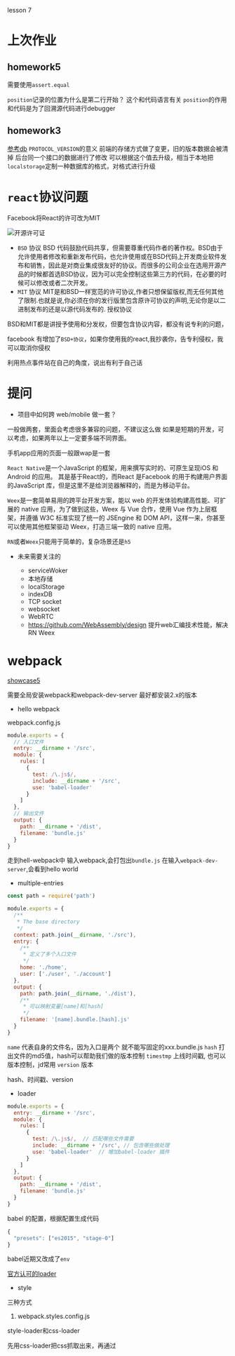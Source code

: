 lesson 7

# 上次作业

## homework5
需要使用`assert.equal`

`position`记录的位置为什么是第二行开始？
这个和代码语言有关
`position`的作用和代码是为了回溯源代码进行debugger


## homework3

[参考db](https://github.com/miniflycn/db)
`PROTOCOL_VERSION`的意义
前端的存储方式做了变更，旧的版本数据会被清掉
后台同一个接口的数据进行了修改
可以根据这个值去升级，相当于本地把`localstorage`定制一种数据库的格式，对格式进行升级

#  `react`协议问题

Facebook将React的许可改为MIT

![开源许可证](https://github.com/mayufo/stuQ-study/blob/master/image/study_26.png)

- `BSD` 协议 
BSD 代码鼓励代码共享，但需要尊重代码作者的著作权。BSD由于允许使用者修改和重新发布代码，也允许使用或在BSD代码上开发商业软件发布和销售，因此是对商业集成很友好的协议。而很多的公司企业在选用开源产品的时候都首选BSD协议，因为可以完全控制这些第三方的代码，在必要的时候可以修改或者二次开发。
- `MIT` 协议
MIT是和BSD一样宽范的许可协议,作者只想保留版权,而无任何其他了限制.也就是说,你必须在你的发行版里包含原许可协议的声明,无论你是以二进制发布的还是以源代码发布的.
授权协议

BSD和MIT都是讲授予使用和分发权，但要包含协议内容，都没有说专利的问题，

facebook 有增加了`BSD+协议`，如果你使用我的react,我抄袭你，告专利侵权，我可以取消你侵权

利用热点事件站在自己的角度，说出有利于自己话

# 提问

- 项目中如何跨 web/mobile 做一套？

一般做两套，里面会考虑很多兼容的问题，不建议这么做
如果是短期的开发，可以考虑，如果两年以上一定要多端不同界面。

手机app应用的页面一般跟wap是一套

`React Native`是一个JavaScript 的框架，用来撰写实时的、可原生呈现iOS 和Android 的应用。 其是基于React的，而React 是Facebook 的用于构建用户界面的JavaScript 库，但是这里不是给浏览器解释的，而是为移动平台。

`Weex`是一套简单易用的跨平台开发方案，能以 web 的开发体验构建高性能、可扩展的 native 应用，为了做到这些，Weex 与 Vue 合作，使用 Vue 作为上层框架，并遵循 W3C 标准实现了统一的 JSEngine 和 DOM API，这样一来，你甚至可以使用其他框架驱动 Weex，打造三端一致的 native 应用。


`RN`或者`Weex`只能用于简单的，复杂场景还是`h5`

- 未来需要关注的

    - serviceWoker
    - 本地存储
    - localStorage
    - indexDB
    - TCP socket
    - websocket
    - WebRTC
    - https://github.com/WebAssembly/design 提升web汇编技术性能，解决RN Weex
    
# webpack     

[showcase5](https://github.com/mayufo/showcase5)

需要全局安装webpack和webpack-dev-server 最好都安装2.x的版本

- hello webpack

webpack.config.js

```js
module.exports = {
  // 入口文件  
  entry: __dirname + '/src',
  module: {
    rules: [
      {
        test: /\.js$/,
        include: __dirname + '/src',
        use: 'babel-loader'
      }
    ]
  },
  // 输出文件
  output: {
    path: __dirname + '/dist',
    filename: 'bundle.js'
  }
}
```

走到hell-webpack中
输入webpack,会打包出`bundle.js`
在输入`webpack-dev-server`,会看到hello world


- multiple-entries

```js
const path = require('path')

module.exports = {
  /**
   * The base directory 
   */
  context: path.join(__dirname, './src'),
  entry: {
    /**
     * 定义了多个入口文件
     */
    home: './home',
    user: ['./user', './account']
  },
  output: {
    path: path.join(__dirname, './dist'),
    /**
     * 可以映射变量[name]和[hash]
     */
    filename: '[name].bundle.[hash].js'
  }
}
```
`name` 代表自身的文件名，因为入口是两个 就不能写固定的xxx.bundle.js
`hash` 打出文件的md5值，hash可以帮助我们做的版本控制
`timestmp` 上线时间戳, 也可以版本控制，jd常用
`version` 版本

hash、时间戳、version

- loader
```js
module.exports = {
  entry: __dirname + '/src',
  module: {
    rules: [
      {
        test: /\.js$/,  // 匹配哪些文件需要
        include: __dirname + '/src', // 包含哪些做处理
        use: 'babel-loader'  // 增加babel-loader 插件
      }
    ]
  },
  output: {
    path: __dirname + '/dist',
    filename: 'bundle.js'
  }
}
```
babel 的配置，根据配置生成代码
```js
{
  "presets": ["es2015", "stage-0"]
}
```
babel近期又改成了`env`

[官方认可的loader](https://webpack.js.org/loaders/)

- style

三种方式

1. webpack.styles.config.js   

style-loader和css-loader

先用css-loader把css抓取出来，再通过<style>标签插入css代码

`webpack --config webpack.styles.config.js`

```js
var ExtractTextPlugin = require('extract-text-webpack-plugin')

module.exports = {
  context: __dirname + '/src',
  entry: './',
  module: {
    rules: [{
      test: /\.css$/,
      include: [
        __dirname + '/src'
      ],
      use: ExtractTextPlugin.extract({
        fallback: 'style-loader',
        use: ['css-loader', 'autoprefixer-loader']
      })
    }]
  },
  output: {
      path: __dirname + '/dist',
      filename: '[name].bundle.[hash].js'
  },
  plugins: [
    new ExtractTextPlugin('[name].css')
  ]
};
```

style-loader 把css用字符串的方式写入到js里面，然后创建style标签，把对应的css字符串放在style标签里面

优点： 比较快，不会打出多个文件，使用webpack-dev-server直接打开，线上和测试使用

2. webpack.extract.config 上线使用

对应的字符串`extract`出来对应一个新的文件,会生成一个对应js文件和css文件，在html中分别引入两个文件

```js
var ExtractTextPlugin = require('extract-text-webpack-plugin')

module.exports = {
  context: __dirname + '/src',
  entry: './',
  module: {
    rules: [{
      test: /\.css$/,
      include: [
        __dirname + '/src'
      ],
      use: ExtractTextPlugin.extract({
        fallback: 'style-loader', // 备胎
        use: 'css-loader'
      })
    }]
  },
  output: {
      path: __dirname + '/dist',
      filename: '[name].bundle.[hash].js'
  },
  plugins: [
    new ExtractTextPlugin('[name].css')
  ]
}

```

3. webpack.autoprefix.config  // 对css 某些属性增加前缀，增加了兼容能力

```js
var ExtractTextPlugin = require('extract-text-webpack-plugin')

module.exports = {
  context: __dirname + '/src',
  entry: './',
  module: {
    rules: [{
      test: /\.css$/,
      include: [
        __dirname + '/src'
      ],
      use: ExtractTextPlugin.extract({
        fallback: 'style-loader',
        use: ['css-loader', 'autoprefixer-loader']
      })
    }]
  },
  output: {
      path: __dirname + '/dist',
      filename: '[name].bundle.[hash].js'
  },
  plugins: [
    new ExtractTextPlugin('[name].css')
  ]
};
```
 
当有些公共库不需要打进去的时候

- common-chunks

style.css是公共的

```js
var path = require('path')
var CommonsChunkPlugin = require('webpack/lib/optimize/CommonsChunkPlugin') // 打出公用的
var ExtractTextPlugin = require('extract-text-webpack-plugin')  // 处理css

module.exports = {
  context: __dirname + '/src',
  entry: {
    A: './a',
    B: './b',
    C: './c',
  },
  output: {
    path: path.join(__dirname, 'dist'),
    filename: '[name].js'
  },
  module: {
    rules: [{
      test: /\.css$/,
      use: ExtractTextPlugin.extract({
        fallback: 'style-loader',
        use: 'css-loader'
      })
    }, { 
      test: /\.png$/, 
      use: 'file-loader'  // 处理图片
    }]
  },
  plugins: [
    new CommonsChunkPlugin({  // 共同的东西打成commons.js
      name: 'commons',
      filename: 'commons.js'
    }),
    new ExtractTextPlugin('[name].css')
  ]
};
```

打出用公用的commons.js
A.js
A.css
B.js
B.css
C.js
C.css

A页面就可以使用A.js\A.css\commons.js

- vendor

假设有个项目依赖jquery和underscore

```js
var path = require('path')
var webpack = require('webpack')

module.exports = {
  context: __dirname + "/src",  // path.join(__dirname, "/src"); window下要使用path.join
  entry: {
    app: './',
    vendor: ['jquery', 'underscore'], // 使用vendor来先打出
  },
  output: {
    path: path.join(__dirname, 'dist'),
    filename: 'bundle.js'
  },
  plugins: [
    new webpack.optimize.CommonsChunkPlugin({
      name: 'vendor',
      filename: 'vendor.bundle.js'  // 将vendor变为通用的东西
    })
  ]
}
```

生成两个文件一个是bundle.js对应index.js文件
`vendor` 会将`jquery/underscore`打在一起，并且能够让`bundle.js`使用


WTFPL 你想干什么都可以的专利 License  

# loader 练习

[exercise12](https://github.com/mayufo/exercise12)

[How to write a loader?](https://webpack.js.org/development/how-to-write-a-loader/)


https://webpack.js.org/api/loaders/

https://github.com/webpack-china/awesome-webpack-cn

https://github.com/pigcan/blog/issues/1
